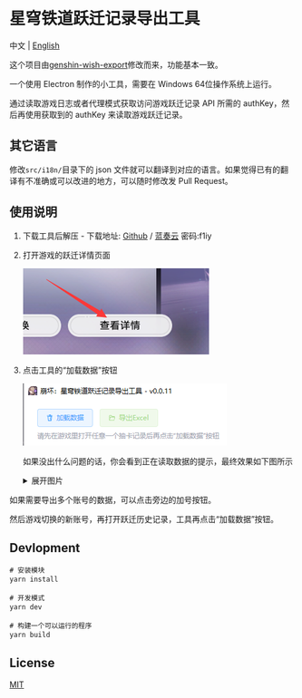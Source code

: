 # 星穹铁道跃迁记录导出工具

中文 | [English](https://github.com/biuuu/star-rail-warp-export/blob/main/docs/README_EN.md)

这个项目由[genshin-wish-export](https://github.com/biuuu/genshin-wish-export/)修改而来，功能基本一致。

一个使用 Electron 制作的小工具，需要在 Windows 64位操作系统上运行。

通过读取游戏日志或者代理模式获取访问游戏跃迁记录 API 所需的 authKey，然后再使用获取到的 authKey 来读取游戏跃迁记录。

## 其它语言

修改`src/i18n/`目录下的 json 文件就可以翻译到对应的语言。如果觉得已有的翻译有不准确或可以改进的地方，可以随时修改发 Pull Request。

## 使用说明

1. 下载工具后解压 - 下载地址: [Github](https://github.com/biuuu/star-rail-warp-export/releases/latest/download/StarRailWarpExport.zip) / [蓝奏云](https://wwvt.lanzoum.com/b022mikwh) 密码:f1iy
2. 打开游戏的跃迁详情页面

   ![详情页面](/docs/wish-history.png)

3. 点击工具的“加载数据”按钮

   ![加载数据](/docs/load-data.png)

   如果没出什么问题的话，你会看到正在读取数据的提示，最终效果如下图所示

   <details>
    <summary>展开图片</summary>

   ![预览](/docs/preview.png)

   </details>

如果需要导出多个账号的数据，可以点击旁边的加号按钮。

然后游戏切换的新账号，再打开跃迁历史记录，工具再点击“加载数据”按钮。

## Devlopment

```
# 安装模块
yarn install

# 开发模式
yarn dev

# 构建一个可以运行的程序
yarn build
```

## License

[MIT](https://github.com/biuuu/star-rail-warp-export/blob/main/LICENSE)
